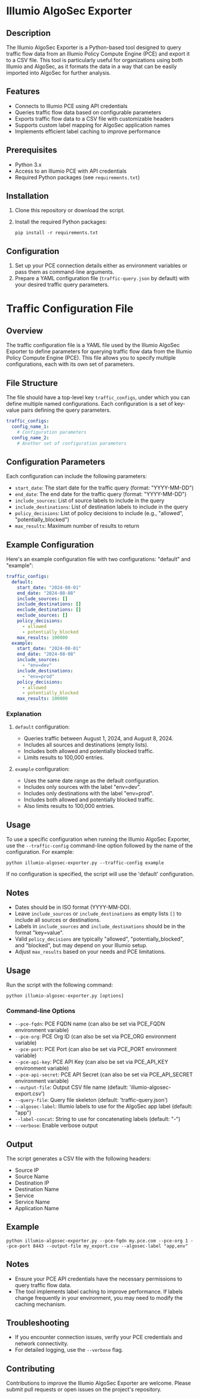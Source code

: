 # Illumio AlgoSec Exporter

## Description

The Illumio AlgoSec Exporter is a Python-based tool designed to query traffic flow data from an Illumio Policy Compute Engine (PCE) and export it to a CSV file. This tool is particularly useful for organizations using both Illumio and AlgoSec, as it formats the data in a way that can be easily imported into AlgoSec for further analysis.

## Features

- Connects to Illumio PCE using API credentials
- Queries traffic flow data based on configurable parameters
- Exports traffic flow data to a CSV file with customizable headers
- Supports custom label mapping for AlgoSec application names
- Implements efficient label caching to improve performance

## Prerequisites

- Python 3.x
- Access to an Illumio PCE with API credentials
- Required Python packages (see `requirements.txt`)

## Installation

1. Clone this repository or download the script.
2. Install the required Python packages:

   ```
   pip install -r requirements.txt
   ```

## Configuration

1. Set up your PCE connection details either as environment variables or pass them as command-line arguments.
2. Prepare a YAML configuration file (`traffic-query.json` by default) with your desired traffic query parameters.

# Traffic Configuration File

## Overview

The traffic configuration file is a YAML file used by the Illumio AlgoSec Exporter to define parameters for querying traffic flow data from the Illumio Policy Compute Engine (PCE). This file allows you to specify multiple configurations, each with its own set of parameters.

## File Structure

The file should have a top-level key `traffic_configs`, under which you can define multiple named configurations. Each configuration is a set of key-value pairs defining the query parameters.

```yaml
traffic_configs:
  config_name_1:
    # Configuration parameters
  config_name_2:
    # Another set of configuration parameters
```

## Configuration Parameters

Each configuration can include the following parameters:

- `start_date`: The start date for the traffic query (format: "YYYY-MM-DD")
- `end_date`: The end date for the traffic query (format: "YYYY-MM-DD")
- `include_sources`: List of source labels to include in the query
- `include_destinations`: List of destination labels to include in the query
- `policy_decisions`: List of policy decisions to include (e.g., "allowed", "potentially_blocked")
- `max_results`: Maximum number of results to return

## Example Configuration

Here's an example configuration file with two configurations: "default" and "example":

```yaml
traffic_configs:
  default:
    start_date: "2024-08-01"
    end_date: "2024-08-08"
    include_sources: []
    include_destinations: []
    exclude_destinations: []
    exclude_sources: []
    policy_decisions:
      - allowed
      - potentially_blocked
    max_results: 100000
  example:
    start_date: "2024-08-01"
    end_date: "2024-08-08"
    include_sources:
      - "env=dev"
    include_destinations:
      - "env=prod"
    policy_decisions:
      - allowed
      - potentially_blocked
    max_results: 100000
```

### Explanation

1. `default` configuration:
   - Queries traffic between August 1, 2024, and August 8, 2024.
   - Includes all sources and destinations (empty lists).
   - Includes both allowed and potentially blocked traffic.
   - Limits results to 100,000 entries.

2. `example` configuration:
   - Uses the same date range as the default configuration.
   - Includes only sources with the label "env=dev".
   - Includes only destinations with the label "env=prod".
   - Includes both allowed and potentially blocked traffic.
   - Also limits results to 100,000 entries.

## Usage

To use a specific configuration when running the Illumio AlgoSec Exporter, use the `--traffic-config` command-line option followed by the name of the configuration. For example:

```
python illumio-algosec-exporter.py --traffic-config example
```

If no configuration is specified, the script will use the 'default' configuration.

## Notes

- Dates should be in ISO format (YYYY-MM-DD).
- Leave `include_sources` or `include_destinations` as empty lists `[]` to include all sources or destinations.
- Labels in `include_sources` and `include_destinations` should be in the format "key=value".
- Valid `policy_decisions` are typically "allowed", "potentially_blocked", and "blocked", but may depend on your Illumio setup.
- Adjust `max_results` based on your needs and PCE limitations.

## Usage

Run the script with the following command:

```
python illumio-algosec-exporter.py [options]
```

### Command-line Options

- `--pce-fqdn`: PCE FQDN name (can also be set via PCE_FQDN environment variable)
- `--pce-org`: PCE Org ID (can also be set via PCE_ORG environment variable)
- `--pce-port`: PCE Port (can also be set via PCE_PORT environment variable)
- `--pce-api-key`: PCE API Key (can also be set via PCE_API_KEY environment variable)
- `--pce-api-secret`: PCE API Secret (can also be set via PCE_API_SECRET environment variable)
- `--output-file`: Output CSV file name (default: 'illumio-algosec-export.csv')
- `--query-file`: Query file skeleton (default: 'traffic-query.json')
- `--algosec-label`: Illumio labels to use for the AlgoSec app label (default: "app")
- `--label-concat`: String to use for concatenating labels (default: "-")
- `--verbose`: Enable verbose output

## Output

The script generates a CSV file with the following headers:

- Source IP
- Source Name
- Destination IP
- Destination Name
- Service
- Service Name
- Application Name

## Example

```
python illumio-algosec-exporter.py --pce-fqdn my.pce.com --pce-org 1 --pce-port 8443 --output-file my_export.csv --algosec-label "app,env"
```

## Notes

- Ensure your PCE API credentials have the necessary permissions to query traffic flow data.
- The tool implements label caching to improve performance. If labels change frequently in your environment, you may need to modify the caching mechanism.

## Troubleshooting

- If you encounter connection issues, verify your PCE credentials and network connectivity.
- For detailed logging, use the `--verbose` flag.

## Contributing

Contributions to improve the Illumio AlgoSec Exporter are welcome. Please submit pull requests or open issues on the project's repository.
